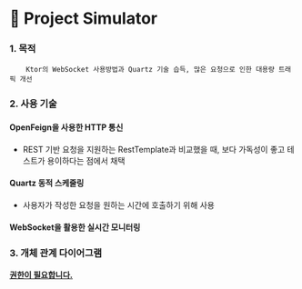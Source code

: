 # 🤖 Project Simulator

### 1. 목적
        Ktor의 WebSocket 사용방법과 Quartz 기술 습득, 많은 요청으로 인한 대용량 트래픽 개선

### 2. 사용 기술

#### OpenFeign을 사용한 HTTP 통신
* REST 기반 요청을 지원하는 RestTemplate과 비교했을 때, 보다 가독성이 좋고 테스트가 용이하다는 점에서 채택

#### Quartz 동적 스케줄링
* 사용자가 작성한 요청을 원하는 시간에 호출하기 위해 사용

#### WebSocket을 활용한 실시간 모니터링

### 3. 개체 관계 다이어그램

[**권한이 필요합니다.**](https://www.erdcloud.com/d/ccpMfyc3x4fevdbdL)